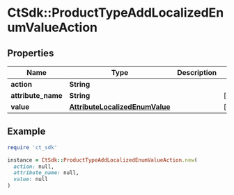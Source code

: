 # CtSdk::ProductTypeAddLocalizedEnumValueAction

## Properties

| Name | Type | Description | Notes |
| ---- | ---- | ----------- | ----- |
| **action** | **String** |  |  |
| **attribute_name** | **String** |  | [optional] |
| **value** | [**AttributeLocalizedEnumValue**](AttributeLocalizedEnumValue.md) |  | [optional] |

## Example

```ruby
require 'ct_sdk'

instance = CtSdk::ProductTypeAddLocalizedEnumValueAction.new(
  action: null,
  attribute_name: null,
  value: null
)
```

